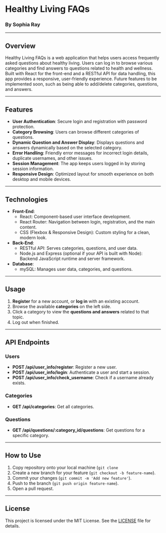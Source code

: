 # Healthy Living FAQs

### By Sophia Ray

---

## Overview

Healthy Living FAQs is a web application that helps users access frequently asked questions about healthy living. Users can log in to browse various categories and find answers to questions related to health and wellness. Built with React for the front-end and a RESTful API for data handling, this app provides a responsive, user-friendly experience. Future features to be implemented soon, such as being able to add/delete categories, questions, and answers.

---

## Features

- **User Authentication**: Secure login and registration with password protection.
- **Category Browsing**: Users can browse different categories of questions.
- **Dynamic Question and Answer Display**: Displays questions and answers dynamically based on the selected category.
- **Error Handling**: Friendly error messages for incorrect login details, duplicate usernames, and other issues.
- **Session Management**: The app keeps users logged in by storing session information.
- **Responsive Design**: Optimized layout for smooth experience on both desktop and mobile devices.

---

## Technologies

- **Front-End**:
  - React: Component-based user interface development.
  - React Router: Navigation between login, registration, and the main content.
  - CSS (Flexbox & Responsive Design): Custom styling for a clean, modern look.
- **Back-End**:
  - RESTful API: Serves categories, questions, and user data.
  - Node.js and Express (optional if your API is built with Node): Backend JavaScript runtime and server framework.
- **Database**:
  - mySQL: Manages user data, categories, and questions.

---

## Usage

1. **Register** for a new account, or **log in** with an existing account.
2. Browse the available **categories** on the left side.
3. Click a category to view the **questions and answers** related to that topic.
4. Log out when finished.

---

## API Endpoints

### Users

- **POST /api/user_info/register**: Register a new user.
- **POST /api/user_info/login**: Authenticate a user and start a session.
- **POST /api/user_info/check_username**: Check if a username already exists.

### Categories

- **GET /api/categories**: Get all categories.

### Questions

- **GET /api/questions/:category_id/questions**: Get questions for a specific category.

---

## How to Use

1. Copy repository onto your local machine (`git clone `
2. Create a new branch for your feature (`git checkout -b feature-name`).
3. Commit your changes (`git commit -m 'Add new feature'`).
4. Push to the branch (`git push origin feature-name`).
5. Open a pull request.

---

## License

This project is licensed under the MIT License. See the [LICENSE](LICENSE) file for details.


